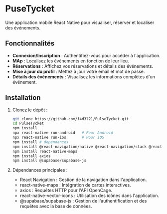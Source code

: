 # PuseTycket

Une application mobile React Native pour visualiser, réserver et localiser des événements.

## Fonctionnalités

- **Connexion/Inscription** : Authentifiez-vous pour accéder à l'application.
- **MAp** : Localisez les événements en fonction de leur lieu.
- **Réservations** : Affichez vos réservations et détails des événements.
- **Mise à jour du profil** : Mettez à jour votre email et mot de passe.
- **Détails des événements** : Visualisez les informations complètes d'un événement.

## Installation

1. Clonez le dépôt :
   ```bash
   git clone https://github.com/f4d3l21/PulseTycket.git
   cd PulseTycket
   npm install
   npx react-native run-android   # Pour Android
   npx react-native run-ios       # Pour iOS
   npm install # dependances
   npm install @react-navigation/native @react-navigation/stack @react-navigation/bottom-tabs react-native-screens react-native-safe-area-context react-native gesture-handler react-native-reanimated react-native-vector-icons
   npm install react-native-maps
   npm install axios
   npm install @supabase/supabase-js
   ```

2. Dépendances principales :
   - React Navigation : Gestion de la navigation dans l'application.
   - react-native-maps : Intégration de cartes interactives.
   - axios : Requêtes HTTP pour l'API OpenCage.
   - react-native-vector-icons : Utilisation des icônes dans l'application.
   - @supabase/supabase-js : Gestion de l'authentification et des requêtes avec la base de données.

